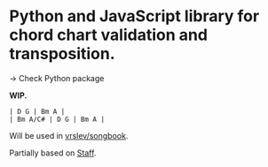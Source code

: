 # Python and JavaScript library for chord chart validation and transposition.

→ Check Python package

**WIP.**

```
| D G | Bm A |
| Bm A/C# | D G | Bm A |
```

Will be used in [vrslev/songbook](https://github.com/vrslev/songbook).

Partially based on [Staff](https://docs.rs/staff).
